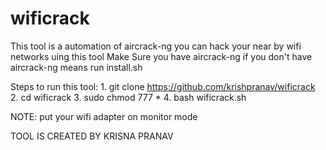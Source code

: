 # wificrack
This tool is a automation of aircrack-ng you can hack your near by wifi networks uing this tool 
Make Sure you have aircrack-ng 
if you don't have aircrack-ng means run install.sh

Steps to run this tool:
    1. git clone https://github.com/krishpranav/wificrack
    2. cd wificrack
    3. sudo chmod 777 *
    4. bash wificrack.sh
    
NOTE: put your wifi adapter on monitor mode

TOOL IS CREATED BY KRISNA PRANAV
